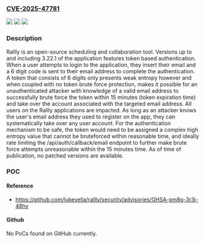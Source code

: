### [CVE-2025-47781](https://cve.mitre.org/cgi-bin/cvename.cgi?name=CVE-2025-47781)
![](https://img.shields.io/static/v1?label=Product&message=rallly&color=blue)
![](https://img.shields.io/static/v1?label=Version&message=%3D%20%3C%3D%203.11.2%20&color=brighgreen)
![](https://img.shields.io/static/v1?label=Vulnerability&message=CWE-331%3A%20Insufficient%20Entropy&color=brighgreen)

### Description

Rallly is an open-source scheduling and collaboration tool. Versions up to and including 3.22.1 of the application features token based authentication. When a user attempts to login to the application, they insert their email and a 6 digit code is sent to their email address to complete the authentication. A token that consists of 6 digits only presents weak entropy however and when coupled with no token brute force protection, makes it possible for an unauthenticated attacker with knowledge of a valid email address to successfully brute force the token within 15 minutes (token expiration time) and take over the account associated with the targeted email address. All users on the Rallly applications are impacted. As long as an attacker knows the user's email address they used to register on the app, they can systematically take over any user account. For the authentication mechanism to be safe, the token would need to be assigned a complex high entropy value that cannot be bruteforced within reasonable time, and ideally rate limiting the /api/auth/callback/email endpoint to further make brute force attempts unreasonable within the 15 minutes time. As of time of publication, no patched versions are available.

### POC

#### Reference
- https://github.com/lukevella/rallly/security/advisories/GHSA-gm8g-3r3j-48hv

#### Github
No PoCs found on GitHub currently.

